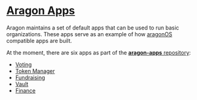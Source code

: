 # [Aragon Apps](https://github.com/aragon/aragon-apps)

Aragon maintains a set of default apps that can be used to run basic organizations. These apps serve as an example of how [aragonOS](https://hack.aragon.org/docs/aragonos-ref.html) compatible apps are built.

At the moment, there are six apps as part of the [**aragon-apps** repository](https://github.com/aragon/aragon-apps):

- [Voting](voting.md)
- [Token Manager](token-manager.md)
- [Fundraising](fundraising.md)
- [Vault](vault.md)
- [Finance](finance.md)
